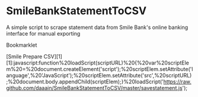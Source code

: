 SmileBankStatementToCSV
=======================

A simple script to scrape statement data from Smile Bank's online banking interface for manual exporting

Bookmarklet

[Smile Prepare CSV][1]
[1]:javascript:function%20loadScript(scriptURL)%20{%20var%20scriptElem%20=%20document.createElement('script');%20scriptElem.setAttribute('language',%20'JavaScript');%20scriptElem.setAttribute('src',%20scriptURL);%20document.body.appendChild(scriptElem);}%20loadScript('https://raw.github.com/daaain/SmileBankStatementToCSV/master/savestatement.js');